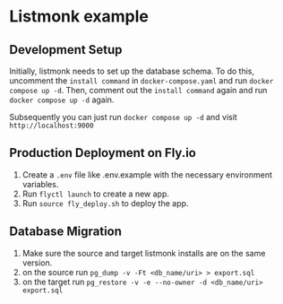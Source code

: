 # Listmonk example

## Development Setup

Initially, listmonk needs to set up the database schema. To do this, uncomment the `install command` in `docker-compose.yaml` and run `docker compose up -d`. Then, comment out the `install command` again and run `docker compose up -d` again.

Subsequently you can just run `docker compose up -d` and visit `http://localhost:9000`

## Production Deployment on Fly.io

1. Create a `.env` file like .env.example with the necessary environment variables.
1. Run `flyctl launch` to create a new app.
1. Run `source fly_deploy.sh` to deploy the app.

## Database Migration

1. Make sure the source and target listmonk installs are on the same version.
1. on the source run `pg_dump -v -Ft <db_name/uri> > export.sql`
1. on the target run `pg_restore -v -e --no-owner -d <db_name/uri> export.sql`
